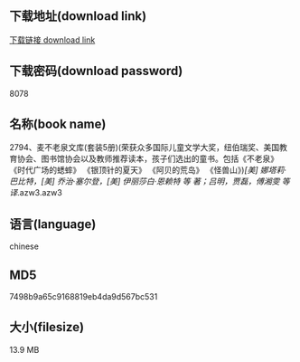 ## 下载地址(download link)
[下载链接 download link](https://voluble-croquembouche-d321dc.netlify.app/?s=2794%E3%80%81%E9%BA%A6%E4%B8%8D%E8%80%81%E6%B3%89%E6%96%87%E5%BA%93%28%E5%A5%97%E8%A3%855%E5%86%8C%29%28%E8%8D%A3%E8%8E%B7%E4%BC%97%E5%A4%9A%E5%9B%BD%E9%99%85%E5%84%BF%E7%AB%A5%E6%96%87%E5%AD%A6%E5%A4%A7%E5%A5%96%EF%BC%8C%E7%BA%BD%E4%BC%AF%E7%91%9E%E5%A5%96%E3%80%81%E7%BE%8E%E5%9B%BD%E6%95%99%E8%82%B2%E5%8D%8F%E4%BC%9A%E3%80%81%E5%9B%BE%E4%B9%A6%E9%A6%86%E5%8D%8F%E4%BC%9A%E4%BB%A5%E5%8F%8A%E6%95%99%E5%B8%88%E6%8E%A8%E8%8D%90%E8%AF%BB%E6%9C%AC%EF%BC%8C%E5%AD%A9%E5%AD%90%E4%BB%AC%E9%80%89%E5%87%BA%E7%9A%84%E7%AB%A5%E4%B9%A6%E3%80%82%E5%8C%85%E6%8B%AC%E3%80%8A%E4%B8%8D%E8%80%81%E6%B3%89%E3%80%8B+%E3%80%8A%E6%97%B6%E4%BB%A3%E5%B9%BF%E5%9C%BA%E7%9A%84%E8%9F%8B%E8%9F%80%E3%80%8B+%E3%80%8A%E9%93%B6%E9%A1%B6%E9%92%88%E7%9A%84%E5%A4%8F%E5%A4%A9%E3%80%8B+%E3%80%8A%E9%98%BF%E8%B4%9D%E7%9A%84%E8%8D%92%E5%B2%9B%E3%80%8B+%E3%80%8A%E6%80%AA%E5%85%BD%E5%B1%B1%E3%80%8B%29_%5B%E7%BE%8E%5D+%E5%A8%9C%E5%A1%94%E8%8E%89%C2%B7%E5%B7%B4%E6%AF%94%E7%89%B9%EF%BC%8C%5B%E7%BE%8E%5D+%E4%B9%94%E6%B2%BB%C2%B7%E5%A1%9E%E5%B0%94%E7%99%BB%EF%BC%8C%5B%E7%BE%8E%5D+%E4%BC%8A%E4%B8%BD%E8%8E%8E%E7%99%BD%C2%B7%E6%81%A9%E8%B5%96%E7%89%B9+%E7%AD%89+%E8%91%97%EF%BC%9B%E5%90%95%E6%98%8E%EF%BC%8C%E8%B4%BE%E7%A3%8A%EF%BC%8C%E5%82%85%E6%B9%98%E9%9B%AF+%E7%AD%89+%E8%AF%91_.azw3)

## 下载密码(download password)
8078

## 名称(book name)
2794、麦不老泉文库(套装5册)(荣获众多国际儿童文学大奖，纽伯瑞奖、美国教育协会、图书馆协会以及教师推荐读本，孩子们选出的童书。包括《不老泉》 《时代广场的蟋蟀》 《银顶针的夏天》 《阿贝的荒岛》 《怪兽山》)_[美] 娜塔莉·巴比特，[美] 乔治·塞尔登，[美] 伊丽莎白·恩赖特 等 著；吕明，贾磊，傅湘雯 等 译_.azw3.azw3

## 语言(language)
chinese

## MD5
7498b9a65c9168819eb4da9d567bc531

## 大小(filesize)
13.9 MB

